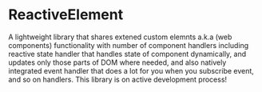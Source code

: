 # ReactiveElement

A lightweight library that shares extened custom elemnts a.k.a (web components) functionality with number of component handlers including reactive state handler that handles state of component dynamically, and updates only those parts of DOM where needed, and also natively integrated event handler that does a lot for you when you subscribe event, and so on handlers. This library is on active development process!
